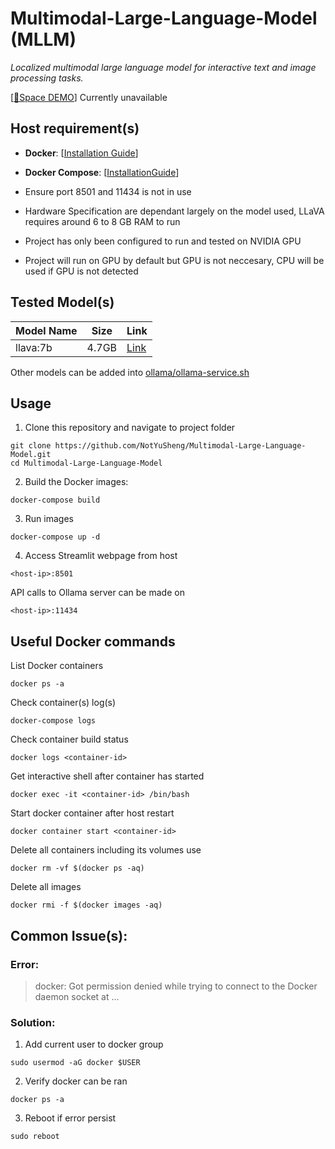 # Multimodal-Large-Language-Model (MLLM)
*Localized multimodal large language model for interactive text and image processing tasks.*

[[🤗Space DEMO](https://huggingface.co/spaces/NotYuSheng/MMLLM)] Currently unavailable

## Host requirement(s)
- **Docker**: [[Installation Guide](https://docs.docker.com/engine/install/)]
- **Docker Compose**: [[InstallationGuide](https://docs.docker.com/compose/install/)]

- Ensure port 8501 and 11434 is not in use

- Hardware Specification are dependant largely on the model used, LLaVA requires around 6 to 8 GB RAM to run

- Project has only been configured to run and tested on NVIDIA GPU

- Project will run on GPU by default but GPU is not neccesary, CPU will be used if GPU is not detected

## Tested Model(s)
| Model Name | Size | Link |
| --- | --- | --- |
| llava:7b | 4.7GB | [Link](https://www.ollama.com/library/llava:7b) |

Other models can be added into [ollama/ollama-service.sh](ollama/ollama-service.sh)

## Usage
1.  Clone this repository and navigate to project folder
```
git clone https://github.com/NotYuSheng/Multimodal-Large-Language-Model.git
cd Multimodal-Large-Language-Model
```

2.  Build the Docker images:
```
docker-compose build
```

3.  Run images
```
docker-compose up -d
```

4.  Access Streamlit webpage from host
```
<host-ip>:8501
```

API calls to Ollama server can be made on 
```
<host-ip>:11434
```

## Useful Docker commands
List Docker containers
```
docker ps -a
```

Check container(s) log(s)
```
docker-compose logs
```

Check container build status
```
docker logs <container-id>
```

Get interactive shell after container has started
```
docker exec -it <container-id> /bin/bash
```

Start docker container after host restart
```
docker container start <container-id>
```

Delete all containers including its volumes use
```
docker rm -vf $(docker ps -aq)
```

Delete all images
```
docker rmi -f $(docker images -aq)
```

## Common Issue(s):
### Error: 
> docker: Got permission denied while trying to connect to the Docker daemon socket at ...

### Solution:
1. Add current user to docker group
```
sudo usermod -aG docker $USER
```
2. Verify docker can be ran
```
docker ps -a
```
3. Reboot if error persist
```
sudo reboot
```
